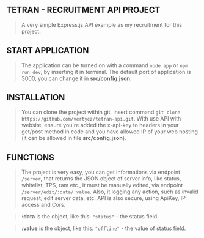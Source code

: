 ## TETRAN - RECRUITMENT API PROJECT
> A very simple Express.js API example as my recruitment for this project.

## START APPLICATION
> The application can be turned on with a command `node app` or `npm run dev`, by inserting it in terminal.
> The default port of application is 3000, you can change it in **src/config.json**.

## INSTALLATION
> You can clone the project within git, insert command `git clone https://github.com/vertycz/tetran-api.git`.
> With use API with website, ensure you're added the x-api-key to headers in your get/post method in code and you have allowed IP of your web hosting (it can be allowed in file **src/config.json**).

## FUNCTIONS
> The project is very easy, you can get informations via endpoint `/server`, that returns the JSON object of server info, like status, whitelist, TPS, ram etc., it must be manually edited, via endpoint `/server/edit/:data/:value`.
> Also, it logging any action, such as invalid request, edit server data, etc.
> API is also secure, using ApiKey, IP access and Cors.

> **:data** is the object, like this: `"status"` - the status field.

> **:value** is the object, like this: `"offline"` - the value of status field.